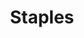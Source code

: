 ---
title: "Staples"
url: /ciudad-autonoma-de-buenos-aires/staples-avenida-cordoba-2/
shop: Schreibwaren
---